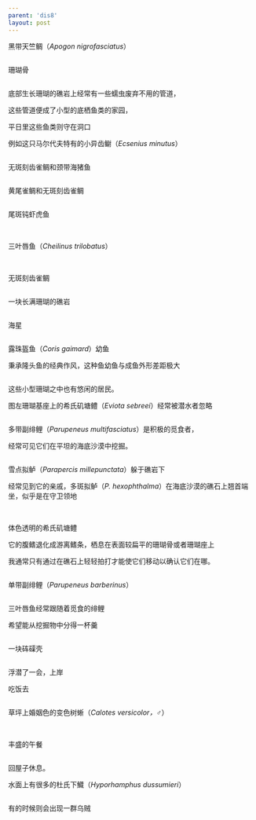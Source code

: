 ```yaml
---
parent: 'dis8'
layout: post
---
```


黑带天竺鲷（<i>Apogon nigrofasciatus</i>）

<img class='disc' data-src='https://lykoseremos.github.io/gmalb-01/dis8/121.jpg'>

珊瑚骨

<img class='disc' data-src='https://lykoseremos.github.io/gmalb-01/dis8/122.jpg'>

底部生长珊瑚的礁岩上经常有一些蠕虫废弃不用的管道，

这些管道便成了小型的底栖鱼类的家园，

平日里这些鱼类则守在洞口

例如这只马尔代夫特有的小异齿鳚（<i>Ecsenius minutus</i>）

<img class='disc' data-src='https://lykoseremos.github.io/gmalb-01/dis8/123.jpg'>

无斑刻齿雀鲷和颈带海猪鱼

<img class='disc' data-src='https://lykoseremos.github.io/gmalb-01/dis8/124.jpg'>

黄尾雀鲷和无斑刻齿雀鲷

<img class='disc' data-src='https://lykoseremos.github.io/gmalb-01/dis8/125.jpg'>

尾斑钝虾虎鱼

<img class='disc' data-src='https://lykoseremos.github.io/gmalb-01/dis8/126.jpg'>

<img class='disc' data-src='https://lykoseremos.github.io/gmalb-01/dis8/127.jpg'>

三叶唇鱼（<i>Cheilinus trilobatus</i>）

<img class='disc' data-src='https://lykoseremos.github.io/gmalb-01/dis8/128.jpg'>

<img class='disc' data-src='https://lykoseremos.github.io/gmalb-01/dis8/129.jpg'>

<img class='disc' data-src='https://lykoseremos.github.io/gmalb-01/dis8/130.jpg'>

<img class='disc' data-src='https://lykoseremos.github.io/gmalb-01/dis8/131.jpg'>

无斑刻齿雀鲷

<img class='disc' data-src='https://lykoseremos.github.io/gmalb-01/dis8/132.jpg'>

一块长满珊瑚的礁岩

<img class='disc' data-src='https://lykoseremos.github.io/gmalb-01/dis8/133.jpg'>

海星

<img class='disc' data-src='https://lykoseremos.github.io/gmalb-01/dis8/134.jpg'>

露珠盔鱼（<i>Coris gaimard</i>）幼鱼

秉承隆头鱼的经典作风，这种鱼幼鱼与成鱼外形差距极大

<img class='disc' data-src='https://lykoseremos.github.io/gmalb-01/dis8/135.jpg'>

这些小型珊瑚之中也有悠闲的居民。

图左珊瑚基座上的希氏矶塘鳢（<i>Eviota sebreei</i>）经常被潜水者忽略

<img class='disc' data-src='https://lykoseremos.github.io/gmalb-01/dis8/136.jpg'>

多带副绯鲤（<i>Parupeneus multifasciatus</i>）是积极的觅食者，

经常可见它们在平坦的海底沙漠中挖掘。

<img class='disc' data-src='https://lykoseremos.github.io/gmalb-01/dis8/137.jpg'>

雪点拟鲈（<i>Parapercis millepunctata</i>）躲于礁岩下

经常见到它的亲戚，多斑拟鲈（<i>P. hexophthalma</i>）在海底沙漠的礁石上翘首端坐，似乎是在守卫领地

<img class='disc' data-src='https://lykoseremos.github.io/gmalb-01/dis8/138.jpg'>

<img class='disc' data-src='https://lykoseremos.github.io/gmalb-01/dis8/139.jpg'>

<img class='disc' data-src='https://lykoseremos.github.io/gmalb-01/dis8/140.jpg'>

体色透明的希氏矶塘鳢

它的腹鳍退化成游离鳍条，栖息在表面较扁平的珊瑚骨或者珊瑚座上

我通常只有通过在礁石上轻轻拍打才能使它们移动以确认它们在哪。

<img class='disc' data-src='https://lykoseremos.github.io/gmalb-01/dis8/141.jpg'>

单带副绯鲤（<i>Parupeneus barberinus</i>）

<img class='disc' data-src='https://lykoseremos.github.io/gmalb-01/dis8/142.jpg'>

三叶唇鱼经常跟随着觅食的绯鲤

希望能从挖掘物中分得一杯羹

<img class='disc' data-src='https://lykoseremos.github.io/gmalb-01/dis8/143.jpg'>

一块砗磲壳

<img class='disc' data-src='https://lykoseremos.github.io/gmalb-01/dis8/144.jpg'>

浮潜了一会，上岸

吃饭去

<img class='disc' data-src='https://lykoseremos.github.io/gmalb-01/dis8/145.jpg'>

草坪上婚姻色的变色树蜥（<i>Calotes versicolor，♂</i>）

<img class='disc' data-src='https://lykoseremos.github.io/gmalb-01/dis8/146.jpg'>

<img class='disc' data-src='https://lykoseremos.github.io/gmalb-01/dis8/147.jpg'>

丰盛的午餐

<img class='disc' data-src='https://lykoseremos.github.io/gmalb-01/dis8/148.jpg'>

回屋子休息。

水面上有很多的杜氏下鱵（<i>Hyporhamphus dussumieri</i>）

<img class='disc' data-src='https://lykoseremos.github.io/gmalb-01/dis8/149.jpg'>

有的时候则会出现一群乌贼

<img class='disc' data-src='https://lykoseremos.github.io/gmalb-01/dis8/150.jpg'>
